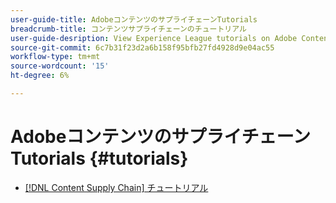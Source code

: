 ```yaml
---
user-guide-title: AdobeコンテンツのサプライチェーンTutorials
breadcrumb-title: コンテンツサプライチェーンのチュートリアル
user-guide-desription: View Experience League tutorials on Adobe Content Supply Chain, the simplified promise of Adobe's solutions to help organizations accelerate and scale content creation, improve content engagement and ROI, and deliver the content that fuels digital engagements buyers prefer.
source-git-commit: 6c7b31f23d2a6b158f95bfb27fd4928d9e04ac55
workflow-type: tm+mt
source-wordcount: '15'
ht-degree: 6%

---
```



# AdobeコンテンツのサプライチェーンTutorials {#tutorials}

+ [[!DNL Content Supply Chain] チュートリアル](overview.md)